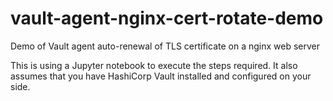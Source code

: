 # vault-agent-nginx-cert-rotate-demo
Demo of Vault agent auto-renewal of TLS certificate on a nginx web server

This is using a Jupyter notebook to execute the steps required.
It also assumes that you have HashiCorp Vault installed and configured on your side.

